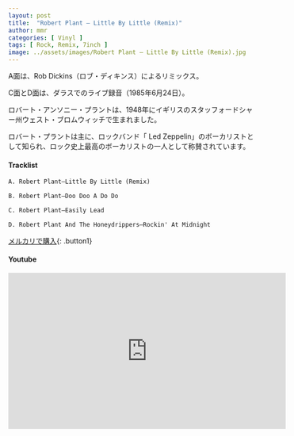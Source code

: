 ```yaml
---
layout: post
title:  "Robert Plant – Little By Little (Remix)"
author: mmr
categories: [ Vinyl ]
tags: [ Rock, Remix, 7inch ]
image: ../assets/images/Robert Plant – Little By Little (Remix).jpg
---
```


A面は、Rob Dickins（ロブ・ディキンス）によるリミックス。

C面とD面は、ダラスでのライブ録音（1985年6月24日）。

ロバート・アンソニー・プラントは、1948年にイギリスのスタッフォードシャー州ウェスト・ブロムウィッチで生まれました。

ロバート・プラントは主に、ロックバンド「 Led Zeppelin」のボーカリストとして知られ、ロック史上最高のボーカリストの一人として称賛されています。

#### Tracklist
```md
A. Robert Plant–Little By Little (Remix)

B. Robert Plant–Doo Doo A Do Do

C. Robert Plant–Easily Lead

D. Robert Plant And The Honeydrippers–Rockin' At Midnight
```

[メルカリで購入](https://jp.mercari.com/item/m78201761711?afid=6142608987){: .button1}

#### Youtube
<iframe width="560" height="315" src="https://www.youtube.com/embed/EaL_3bdbbeQ?si=A2EoymHdOoSVdDSP" title="YouTube video player" frameborder="0" allow="accelerometer; autoplay; clipboard-write; encrypted-media; gyroscope; picture-in-picture; web-share" referrerpolicy="strict-origin-when-cross-origin" allowfullscreen></iframe>
